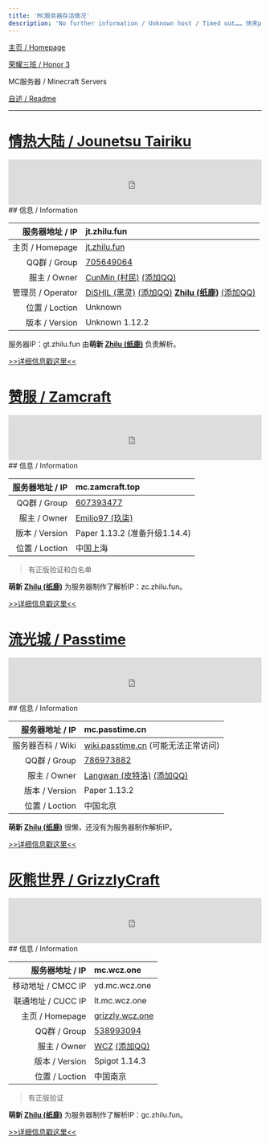 ```yaml
---
title: 'MC服务器存活情况'
description: 'No further information / Unknown host / Timed out…… 快来pick！你家服务器还好吗？'
---
```


[主页 / Homepage](index)

[荣耀三班 / Honor 3](honor3)

MC服务器 / Minecraft Servers

[自述 / Readme](README)

------

# [情热大陆 / Jounetsu Tairiku](http://jt.zhilu.fun)

<iframe style="width:728px;height:90px;max-width:100%;border:none;display:block;margin:auto" src="https://namemc.com/server/jt.zhilu.fun/embed" width="728" height="90"></iframe>
## 信息 / Information

|   服务器地址 / IP | jt.zhilu.fun                                                 |
| ----------------: | :----------------------------------------------------------- |
|   主页 / Homepage | [jt.zhilu.fun](http://jt.zhilu.fun)                          |
|      QQ群 / Group | [705649064](https://jq.qq.com/?_wv=1027&k=5Lzj3H9)           |
|      服主 / Owner | [CunMin (村民)](https://zh-cn.namemc.com/profile/CunMin.1) [(添加QQ)](http://wpa.qq.com/msgrd?v=3&uin=1041397896&site=qq&menu=yes) |
| 管理员 / Operator | [DiSHIL (黑灵)](https://zh-cn.namemc.com/profile/DiSHIL.1) [(添加QQ)](http://wpa.qq.com/msgrd?v=3&uin=1524811747&site=qq&menu=yes) **[Zhilu (纸鹿)](https://zh-cn.namemc.com/profile/Zhilu.2)** [(添加QQ)](http://wpa.qq.com/msgrd?v=3&uin=2399052066&site=qq&menu=yes) |
|    位置 / Loction | Unknown                                                      |
|    版本 / Version | Unknown 1.12.2                                               |

服务器IP：gt.zhilu.fun 由**萌新 [Zhilu (纸鹿)](https://zh-cn.namemc.com/profile/Zhilu.2)** 负责解析。

[>>详细信息戳这里<<](http://jt.zhilu.fun)



# [赞服 / Zamcraft](zam)

<iframe style="width:728px;height:90px;max-width:100%;border:none;display:block;margin:auto" src="https://namemc.com/server/mc.zamcraft.top/embed" width="728" height="90"></iframe>
## 信息 / Information

| 服务器地址 / IP | mc.zamcraft.top                                              |
| --------------: | :----------------------------------------------------------- |
|    QQ群 / Group | [607393477](https://jq.qq.com/?_wv=1027&k=510OHpV)           |
|    服主 / Owner | [Emilio97 (玖柒)](https://zh-cn.namemc.com/profile/Emilio97.2) |
|  版本 / Version | Paper 1.13.2 (准备升级1.14.4)                                |
|  位置 / Loction | 中国上海                                                     |

> 有正版验证和白名单

**萌新 [Zhilu (纸鹿)](https://zh-cn.namemc.com/profile/Zhilu.2)** 为服务器制作了解析IP：zc.zhilu.fun。

[>>详细信息戳这里<<](zam)



# [流光城 / Passtime](passtime)

<iframe style="width:728px;height:90px;max-width:100%;border:none;display:block;margin:auto" src="https://namemc.com/server/mc.passtime.cn/embed" width="728" height="90"></iframe>
## 信息 / Information

|   服务器地址 / IP | mc.passtime.cn                                               |
| ----------------: | :----------------------------------------------------------- |
| 服务器百科 / Wiki | [wiki.passtime.cn](http://wiki.passtime.cn) (可能无法正常访问) |
|      QQ群 / Group | [786973882](https://jq.qq.com/?_wv=1027&k=5iZ9CtJ)           |
|      服主 / Owner | [Langwan (皮特洛)](https://zh-cn.namemc.com/profile/Langwan.1) [(添加QQ)](http://wpa.qq.com/msgrd?v=3&uin=103401824&site=qq&menu=yes) |
|    版本 / Version | Paper 1.13.2                                                 |
|    位置 / Loction | 中国北京                                                     |

**萌新 [Zhilu (纸鹿)](https://zh-cn.namemc.com/profile/Zhilu.2)** 很懒，还没有为服务器制作解析IP。

[>>详细信息戳这里<<](passtime)



# [灰熊世界 / GrizzlyCraft](grizzly)

<iframe style="width:728px;height:90px;max-width:100%;border:none;display:block;margin:auto" src="https://namemc.com/server/mc.wcz.one/embed" width="728" height="90"></iframe>
## 信息 / Information

|    服务器地址 / IP | mc.wcz.one                                                   |
| -----------------: | :----------------------------------------------------------- |
| 移动地址 / CMCC IP | yd.mc.wcz.one                                                |
| 联通地址 / CUCC IP | lt.mc.wcz.one                                                |
|    主页 / Homepage | [grizzly.wcz.one](http://grizzly.wcz.one)                    |
|       QQ群 / Group | [538993094](https://jq.qq.com/?_wv=1027&k=5PFhlcQ)           |
|       服主 / Owner | [WCZ](https://zh-cn.namemc.com/profile/WCZ.1) [(添加QQ)](http://wpa.qq.com/msgrd?v=3&uin=707636381&site=qq&menu=yes) |
|     版本 / Version | Spigot 1.14.3                                                |
|     位置 / Loction | 中国南京                                                     |

> 有正版验证

**萌新 [Zhilu (纸鹿)](https://zh-cn.namemc.com/profile/Zhilu.2)** 为服务器制作了解析IP：gc.zhilu.fun。

[>>详细信息戳这里<<](grizzly)